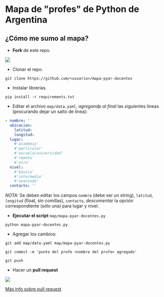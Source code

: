 # Mapa de "profes" de Python de Argentina

## ¿Cómo me sumo al mapa?

* **Fork**  de este repo.

![](https://help.github.com/assets/images/help/repository/fork_button.jpg)

* Clonar el repo.

`git clone https://github.com/<usuario>/mapa-pyar-docentes`

* Instalar librerías.

`pip install -r requirements.txt`

* Editar el archivo `map/data.yaml`, *agregandp al final* las siguientes líneas (procurando dejar un salto de línea):

```yaml
- nombre: ''
  ubicacion:
    latitud: 
    longitud:
  lugar:
    #'academia'
    #'particular'
    #'escuela/universidad'
    #'remoto'
    #'otro'
  nivel:
    #'basico'
    #'intermedio'
    #'avanzado'
  contacto: ''
```

*NOTA:* Se deben editar los campos `nombre` (debe ser un string), `latitud`, `longitud` (float, sin comillas), `contacto`, *descomentar* la opción correspondiente (sólo una) para lugar y nivel.

* **Ejecutar el script** `map/mapa-pyar-docentes.py`

`python mapa-pyar-docentes.py`

* Agregar los cambios:

`git add map/data.yaml map/mapa-pyar-docentes.py`

`git commit -m 'punto del profe <nombre del profe> agregado'`

`git push`

* Hacer un **pull request**

![](https://help.github.com/assets/images/help/pull_requests/pull-request-start-review-button.png)

[Más info sobre pull request](https://help.github.com/en/github/collaborating-with-issues-and-pull-requests/creating-a-pull-request)
